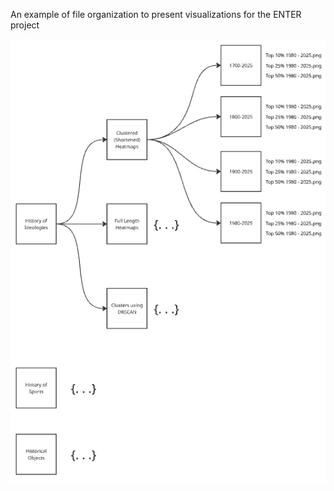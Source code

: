 

An example of file organization to present visualizations for the ENTER project 

![File Organization Diagram](https://github.com/EmoryHPC/practical-data-science/blob/main/file-organization/images/org2.png?raw=true)
